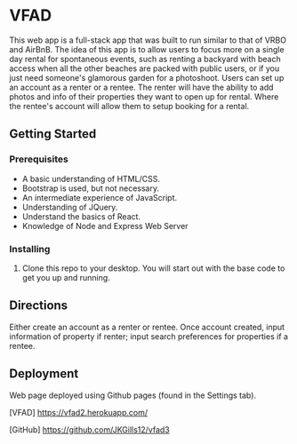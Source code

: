 # VFAD

This web app is a full-stack app that was built to run similar to that of VRBO and AirBnB. The idea of this app is to allow users to focus more on a single day rental for spontaneous events, such as renting a backyard with beach access when all the other beaches are packed with public users, or if you just need someone's glamorous garden for a photoshoot. Users can set up an account as a renter or a rentee. The renter will have the ability to add photos and info of their properties they want to open up for rental. Where the rentee's account will allow them to setup booking for a rental.

## Getting Started

### Prerequisites
* A basic understanding of HTML/CSS.
* Bootstrap is used, but not necessary.
* An intermediate experience of JavaScript.
* Understanding of JQuery.
* Understand the basics of React.
* Knowledge of Node and Express Web Server


### Installing

1) Clone this repo to your desktop.
You will start out with the base code to get you up and running.


## Directions
Either create an account as a renter or rentee. Once account created, input information of property if renter; input search preferences for properties if a rentee. 

## Deployment
Web page deployed using Github pages (found in the Settings tab).

[VFAD] https://vfad2.herokuapp.com/

[GitHub] https://github.com/JKGills12/vfad3

